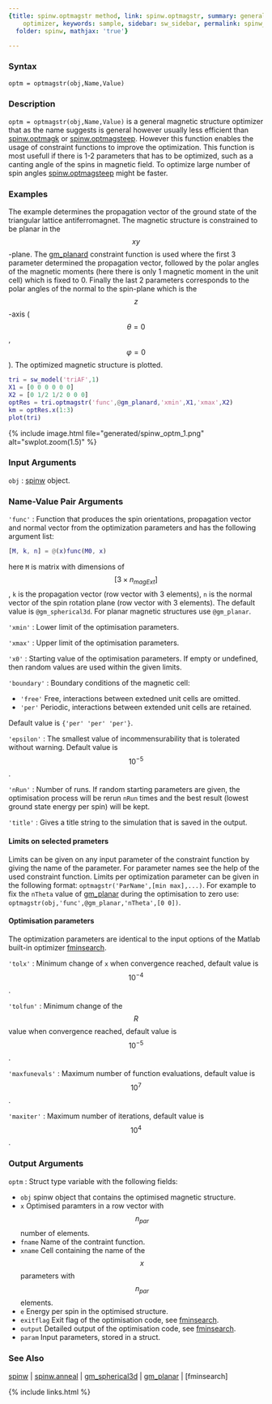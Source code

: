 ```yaml
---
{title: spinw.optmagstr method, link: spinw.optmagstr, summary: general magnetic structure
    optimizer, keywords: sample, sidebar: sw_sidebar, permalink: spinw_optmagstr,
  folder: spinw, mathjax: 'true'}

---
```

  
### Syntax
  
`optm = optmagstr(obj,Name,Value)`
  
### Description
  
`optm = optmagstr(obj,Name,Value)` is a general magnetic structure
optimizer that as the name suggests is general however usually less
efficient than [spinw.optmagk](spinw_optmagk) or [spinw.optmagsteep](spinw_optmagsteep). However this
function enables the usage of constraint functions to improve the
optimization. This function is most usefull if there is 1-2 parameters
that has to be optimized, such as a canting angle of the spins in
magnetic field. To optimize large number of spin angles
[spinw.optmagsteep](spinw_optmagsteep) might be faster.
  
### Examples
  
The example determines the propagation vector of the ground state of the
triangular lattice antiferromagnet. The magnetic structure is constrained
to be planar in the $$xy$$-plane. The [gm_planard](gm_planard) constraint function is
used where the first 3 parameter determined the propagation vector,
followed by the polar angles of the magnetic moments (here there is only
1 magnetic moment in the unit cell) which is fixed to 0. Finally the last
2 parameters corresponds to the polar angles of the normal to the
spin-plane which is the $$z$$-axis ($$\theta=0$$, $$\varphi=0$$). The optimized
magnetic structure is plotted.
 
```matlab
tri = sw_model('triAF',1)
X1 = [0 0 0 0 0 0]
X2 = [0 1/2 1/2 0 0 0]
optRes = tri.optmagstr('func',@gm_planard,'xmin',X1,'xmax',X2)
km = optRes.x(1:3)
plot(tri)
```
 
{% include image.html file="generated/spinw_optm_1.png" alt="swplot.zoom(1.5)" %}
  
### Input Arguments
  
`obj`
: [spinw](spinw) object.
  
### Name-Value Pair Arguments
  
`'func'`
: Function that produces the spin orientations, propagation vector and
  normal vector from the optimization parameters and has the following
  argument list:
  ```matlab
  [M, k, n] = @(x)func(M0, x)
  ```
 here `M` is matrix with dimensions of $$[3\times n_{magExt}]$$, `k` is the
 propagation vector (row vector with 3 elements), `n` is the normal vector
 of the spin rotation plane (row vector with 3 elements). The
 default value is `@gm_spherical3d`. For planar magnetic structures
 use `@gm_planar`.
  
`'xmin'`
: Lower limit of the optimisation parameters.
  
`'xmax'`
: Upper limit of the optimisation parameters.
  
`'x0'`
: Starting value of the optimisation parameters. If empty
  or undefined, then random values are used within the given limits.
  
`'boundary'`
: Boundary conditions of the magnetic cell:
  * `'free'`  Free, interactions between extedned unit cells are
            omitted.
  * `'per'`   Periodic, interactions between extended unit cells
            are retained.
 
  Default value is `{'per' 'per' 'per'}`.
  
`'epsilon'`
: The smallest value of incommensurability that is tolerated
  without warning. Default value is $$10^{-5}$$.
  
`'nRun'`
: Number of runs. If random starting parameters are given, the
  optimisation process will be rerun `nRun` times and the best
  result (lowest ground state energy per spin) will be kept.
  
`'title'`
: Gives a title string to the simulation that is saved in the
  output.
  
#### Limits on selected prameters
 
Limits can be given on any input parameter of the constraint function by
giving the name of the parameter. For parameter names see the help of the
used constraint function. Limits per optimization parameter can be given
in the following format: `optmagstr('ParName',[min max],...)`. For example
to fix the `nTheta` value of [gm_planar](gm_planar) during the optimisation to zero
use: `optmagstr(obj,'func',@gm_planar,'nTheta',[0 0])`.
 
  
#### Optimisation parameters
  
The optimization parameters are identical to the input options of the
Matlab built-in optimizer [fminsearch](https://www.mathworks.com/help/matlab/ref/fminsearch.html).
 
`'tolx'`
: Minimum change of `x` when convergence reached, default
    value is $$10^{-4}$$.
  
`'tolfun'`
: Minimum change of the $$R$$ value when convergence reached,
    default value is $$10^{-5}$$.
  
`'maxfunevals'`
: Maximum number of function evaluations, default value
    is $$10^7$$.
  
`'maxiter'`
: Maximum number of iterations, default value is $$10^4$$.
  
### Output Arguments
  
`optm`
: Struct type variable with the following fields:
  * `obj`       spinw object that contains the optimised magnetic structure.
  * `x`         Optimised paramters in a row vector with $$n_{par}$$ number
                of elements.
  * `fname`     Name of the contraint function.
  * `xname`     Cell containing the name of the $$x$$ parameters with
                  $$n_{par}$$ elements.
  * `e`         Energy per spin in the optimised structure.
  * `exitflag`  Exit flag of the optimisation code, see [fminsearch](https://www.mathworks.com/help/matlab/ref/fminsearch.html).
  * `output`    Detailed output of the optimisation code, see [fminsearch](https://www.mathworks.com/help/matlab/ref/fminsearch.html).
  * `param`     Input parameters, stored in a struct.
  
### See Also
  
[spinw](spinw) \| [spinw.anneal](spinw_anneal) \| [gm_spherical3d](gm_spherical3d) \| [gm_planar](gm_planar) \| [fminsearch]
 

{% include links.html %}

